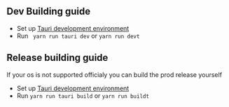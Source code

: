 ## Dev Building guide
* Set up [Tauri development environment](https://tauri.app/v1/guides/getting-started/prerequisites)
* Run ``` yarn run tauri dev``` or ```yarn run devt``` 

## Release building guide
If your os is not supported officialy you can build the prod release yourself
* Set up [Tauri development environment](https://tauri.app/v1/guides/getting-started/prerequisites)
* Run ```yarn run tauri build``` or ```yarn run buildt```